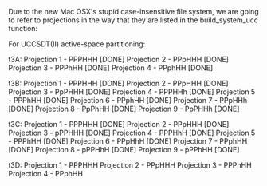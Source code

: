 Due to the new Mac OSX's stupid case-insensitive file system, we are going 
to refer to projections in the way that they are listed in the build_system_ucc function:

For UCCSDT(II) active-space partitioning:

t3A:
Projection 1 - PPPHHH [DONE]
Projection 2 - PPpHHH [DONE]
Projection 3 - PPPhHH [DONE]
Projection 4 - PPphHH [DONE]

t3B:
Projection 1 - PPPHHH [DONE]
Projection 2 - PPpHHH [DONE]
Projection 3 - PpPHHH [DONE]
Projection 4 - PPPHHh [DONE]
Projection 5 - PPPhHH [DONE]
Projection 6 - PPphHH [DONE]
Projection 7 - PPpHHh [DONE]
Projection 8 - PpPhHH [DONE]
Projection 9 - PpPHHh [DONE]

t3C:
Projection 1 - PPPHHH [DONE]
Projection 2 - PPpHHH [DONE]
Projection 3 - pPPHHH [DONE]
Projection 4 - PPPHhH [DONE]
Projection 5 - PPPhHH [DONE]
Projection 6 - PPpHhH [DONE]
Projection 7 - PPphHH [DONE]
Projection 8 - pPPHhH [DONE]
Projection 9 - pPPhHH [DONE]

t3D:
Projection 1 - PPPHHH
Projection 2 - PPpHHH
Projection 3 - PPPhHH
Projection 4 - PPphHH

